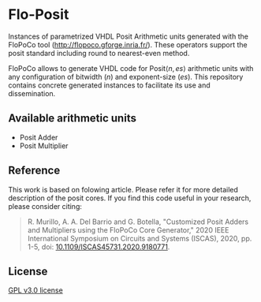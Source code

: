 # Flo-Posit

Instances of parametrized VHDL Posit Arithmetic units generated with the FloPoCo tool (http://flopoco.gforge.inria.fr/).
These operators support the posit standard including round to nearest-even method.

FloPoCo allows to generate VHDL code for Posit$\langle n, es \rangle$ arithmetic units with any configuration of bitwidth ($n$) and exponent-size ($es$). This repository contains concrete generated instances to facilitate its use and dissemination.

## Available arithmetic units
* Posit Adder
* Posit Multiplier

## Reference
This work is based on folowing article. Please refer it for more detailed description of the posit cores.
If you find this code useful in your research, please consider citing:

> R. Murillo, A. A. Del Barrio and G. Botella, "Customized Posit Adders and Multipliers using the FloPoCo Core Generator," 2020 IEEE International Symposium on Circuits and Systems (ISCAS), 2020, pp. 1-5, doi: [10.1109/ISCAS45731.2020.9180771](https://doi.org/10.1109/ISCAS45731.2020.9180771).

## License

[GPL v3.0 license](LICENSE)